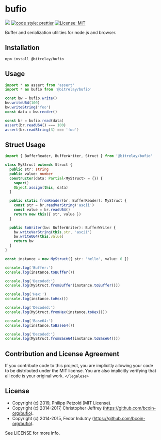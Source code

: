 # bufio

![](https://github.com/bitrelay/bufio/workflows/Main%20CI/badge.svg) [![code style: prettier](https://img.shields.io/badge/code_style-prettier-ff69b4.svg)](https://github.com/prettier/prettier) [![License: MIT](https://img.shields.io/badge/License-MIT-yellow.svg)](https://opensource.org/licenses/MIT)

Buffer and serialization utilities for node.js and browser.

## Installation

```
npm install @bitrelay/bufio
```

## Usage

```typescript
import * as assert from 'assert'
import * as bufio from '@bitrelay/bufio'

const bw = bufio.write()
bw.writeU64(100)
bw.writeString('foo')
const data = bw.render()

const br = bufio.read(data)
assert(br.readU64() === 100)
assert(br.readString(3) === 'foo')
```

## Struct Usage

```typescript
import { BufferReader, BufferWriter, Struct } from '@bitrelay/bufio'

class MyStruct extends Struct {
  public str: string
  public value: number
  constructor(data: Partial<MyStruct> = {}) {
    super()
    Object.assign(this, data)
  }

  public static fromReader(br: BufferReader): MyStruct {
    const str = br.readVarString('ascii')
    const value = br.readU64()
    return new this({ str, value })
  }

  public toWriter(bw: BufferWriter): BufferWriter {
    bw.writeVarString(this.str, 'ascii')
    bw.writeU64(this.value)
    return bw
  }
}

const instance = new MyStruct({ str: 'hello', value: 0 })

console.log('Buffer:')
console.log(instance.toBuffer())

console.log('Decoded:')
console.log(MyStruct.fromBuffer(instance.toBuffer()))

console.log('Hex:')
console.log(instance.toHex())

console.log('Decoded:')
console.log(MyStruct.fromHex(instance.toHex()))

console.log('Base64:')
console.log(instance.toBase64())

console.log('Decoded:')
console.log(MyStruct.fromBase64(instance.toBase64()))
```

## Contribution and License Agreement

If you contribute code to this project, you are implicitly allowing your code
to be distributed under the MIT license. You are also implicitly verifying that
all code is your original work. `</legalese>`

## License

- Copyright (c) 2019, Philipp Petzold (MIT License).
- Copyright (c) 2014-2017, Christopher Jeffrey (https://github.com/bcoin-org/bufio).
- Copyright (c) 2014-2015, Fedor Indutny (https://github.com/bcoin-org/bufio).

See LICENSE for more info.
